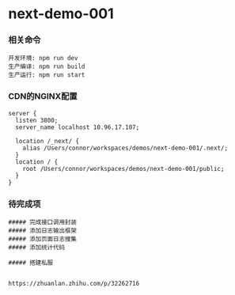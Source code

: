 # next-demo-001

### 相关命令 
    开发环境: npm run dev 
    生产编译: npm run build 
    生产运行: npm run start 

### CDN的NGINX配置 
    server {
      listen 3800;
      server_name localhost 10.96.17.107;

      location /_next/ {
        alias /Users/connor/workspaces/demos/next-demo-001/.next/;
      }
      location / {
        root /Users/connor/workspaces/demos/next-demo-001/public;
      }
    }


### 待完成项  
    ##### 完成接口调用封装
    ##### 添加日志输出框架 
    ##### 添加页面日志搜集
    ##### 添加统计代码

    ##### 搭建私服


    https://zhuanlan.zhihu.com/p/32262716